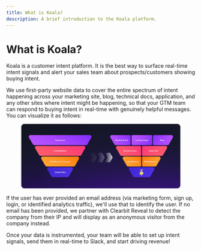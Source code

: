 ```yaml
---
title: What is Koala?
description: A brief introduction to the Koala platform.
---
```


# What is Koala?

Koala is a customer intent platform. It is the best way to surface real-time intent signals and alert your sales team about prospects/customers showing buying intent.

We use first-party website data to cover the entire spectrum of intent happening across your marketing site, blog, technical docs, application, and any other sites where intent might be happening, so that your GTM team can respond to buying intent in real-time with genuinely helpful messages. You can visualize it as follows:

<figure><img src="images/get-started/what-is-koala/intent-spectrum-final.png" alt=""><figcaption></figcaption></figure>

If the user has ever provided an email address (via marketing form, sign up, login, or identified analytics traffic), we'll use that to identify the user. If no email has been provided, we partner with Clearbit Reveal to detect the company from their IP and will display as an anonymous visitor from the company instead.

Once your data is instrumented, your team will be able to set up intent signals, send them in real-time to Slack, and start driving revenue!
